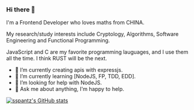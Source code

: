 ### Hi there 👋


I'm a Frontend Developer who loves maths from CHINA.

My research/study interests include Cryptology, Algorithms, Software Engineering and Functional Programming.

JavaScript and C are my favorite programming lauguages, and I use them all the time. I think RUST will be the next.

<!-- **sspantz/sspantz** is a ✨ _special_ ✨ repository because its `README.md` (this file) appears on your GitHub profile. -->

<!-- Here are some ideas to get you started: -->


- 🔭 I’m currently creating apis with expressjs.
- 🌱 I’m currently learning [NodeJS, FP, TDD, EDD].
- 🤔 I’m looking for help with NodeJS.
- 💬 Ask me about anything, I'm happy to help.

<!-- - 👯 I’m looking to collaborate on ... -->
<!-- - 📫 How to reach me: ...
- 😄 Pronouns: ...
- ⚡ Fun fact: ... -->

[![sspantz's GitHub stats](https://github-readme-stats.vercel.app/api?username=sspantz&count_private=true&show_icons=true&theme=radical
)
](https://github.com/anuraghazra/github-readme-stats)
